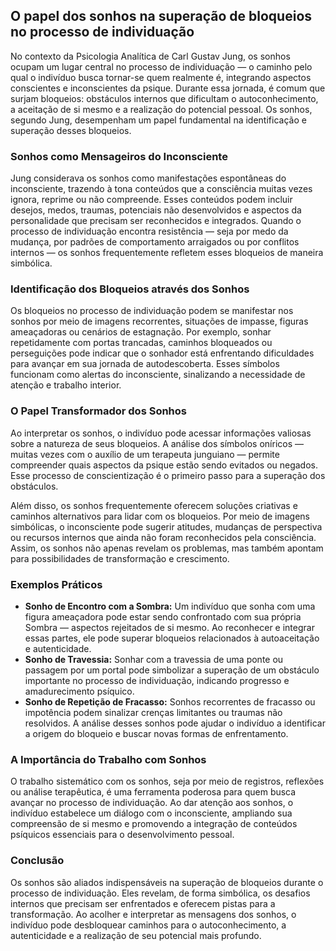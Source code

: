 
## O papel dos sonhos na superação de bloqueios no processo de individuação

No contexto da Psicologia Analítica de Carl Gustav Jung, os sonhos ocupam um lugar central no processo de individuação — o caminho pelo qual o indivíduo busca tornar-se quem realmente é, integrando aspectos conscientes e inconscientes da psique. Durante essa jornada, é comum que surjam bloqueios: obstáculos internos que dificultam o autoconhecimento, a aceitação de si mesmo e a realização do potencial pessoal. Os sonhos, segundo Jung, desempenham um papel fundamental na identificação e superação desses bloqueios.

### Sonhos como Mensageiros do Inconsciente

Jung considerava os sonhos como manifestações espontâneas do inconsciente, trazendo à tona conteúdos que a consciência muitas vezes ignora, reprime ou não compreende. Esses conteúdos podem incluir desejos, medos, traumas, potenciais não desenvolvidos e aspectos da personalidade que precisam ser reconhecidos e integrados. Quando o processo de individuação encontra resistência — seja por medo da mudança, por padrões de comportamento arraigados ou por conflitos internos — os sonhos frequentemente refletem esses bloqueios de maneira simbólica.

### Identificação dos Bloqueios através dos Sonhos

Os bloqueios no processo de individuação podem se manifestar nos sonhos por meio de imagens recorrentes, situações de impasse, figuras ameaçadoras ou cenários de estagnação. Por exemplo, sonhar repetidamente com portas trancadas, caminhos bloqueados ou perseguições pode indicar que o sonhador está enfrentando dificuldades para avançar em sua jornada de autodescoberta. Esses símbolos funcionam como alertas do inconsciente, sinalizando a necessidade de atenção e trabalho interior.

### O Papel Transformador dos Sonhos

Ao interpretar os sonhos, o indivíduo pode acessar informações valiosas sobre a natureza de seus bloqueios. A análise dos símbolos oníricos — muitas vezes com o auxílio de um terapeuta junguiano — permite compreender quais aspectos da psique estão sendo evitados ou negados. Esse processo de conscientização é o primeiro passo para a superação dos obstáculos.

Além disso, os sonhos frequentemente oferecem soluções criativas e caminhos alternativos para lidar com os bloqueios. Por meio de imagens simbólicas, o inconsciente pode sugerir atitudes, mudanças de perspectiva ou recursos internos que ainda não foram reconhecidos pela consciência. Assim, os sonhos não apenas revelam os problemas, mas também apontam para possibilidades de transformação e crescimento.

### Exemplos Práticos

- **Sonho de Encontro com a Sombra:** Um indivíduo que sonha com uma figura ameaçadora pode estar sendo confrontado com sua própria Sombra — aspectos rejeitados de si mesmo. Ao reconhecer e integrar essas partes, ele pode superar bloqueios relacionados à autoaceitação e autenticidade.
- **Sonho de Travessia:** Sonhar com a travessia de uma ponte ou passagem por um portal pode simbolizar a superação de um obstáculo importante no processo de individuação, indicando progresso e amadurecimento psíquico.
- **Sonho de Repetição de Fracasso:** Sonhos recorrentes de fracasso ou impotência podem sinalizar crenças limitantes ou traumas não resolvidos. A análise desses sonhos pode ajudar o indivíduo a identificar a origem do bloqueio e buscar novas formas de enfrentamento.

### A Importância do Trabalho com Sonhos

O trabalho sistemático com os sonhos, seja por meio de registros, reflexões ou análise terapêutica, é uma ferramenta poderosa para quem busca avançar no processo de individuação. Ao dar atenção aos sonhos, o indivíduo estabelece um diálogo com o inconsciente, ampliando sua compreensão de si mesmo e promovendo a integração de conteúdos psíquicos essenciais para o desenvolvimento pessoal.

### Conclusão

Os sonhos são aliados indispensáveis na superação de bloqueios durante o processo de individuação. Eles revelam, de forma simbólica, os desafios internos que precisam ser enfrentados e oferecem pistas para a transformação. Ao acolher e interpretar as mensagens dos sonhos, o indivíduo pode desbloquear caminhos para o autoconhecimento, a autenticidade e a realização de seu potencial mais profundo.
```
